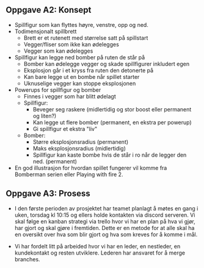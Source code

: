 ## Oppgave A2: Konsept
* Spillfigur som kan flyttes høyre, venstre, opp og ned.
* Todimensjonalt spillbrett
    * Brett er et rutenett med størrelse satt på spillstart
    * Vegger/fliser som ikke kan ødelegges
    * Vegger som kan ødelegges
* Spillfigur kan legge ned bomber på ruten de står på
    * Bomber kan ødelegge vegger og skade spillfigurer inkludert egen
    * Eksplosjon går i et kryss fra ruten den detonerte på
    * Kan bare legge ut en bombe når spillet starter
    * Uknuselige vegger kan stoppe eksplosjonen
* Powerups for spillfigur og bomber
    * Finnes i vegger som har blitt ødelagt
    * Spillfigur:
        * Beveger seg raskere (midlertidig og stor boost eller permanent og liten?)
        * Kan legge ut flere bomber (permanent, en ekstra per powerup)
        * Gi spillfigur et ekstra "liv"
    * Bomber:
        * Større eksplosjonsradius (permanent)
        * Maks eksplosjonsradius (midlertidig)
        * Spillfigur kan kaste bombe hvis de står i ro når de legger den ned. (permanent)
* En god illustrasjon for hvordan spillet fungerer vil komme fra Bomberman serien eller Playing with fire 2.


## Oppgave A3: Prosess
* I den første perioden av prosjektet har teamet planlagt å møtes en gang i uken, torsdag kl 10:15 og ellers  holde kontakten via discord serveren. Vi skal følge en kanban strategi via trello hvor vi har en plan på hva vi gjør, har gjort og skal gjøre i fremtiden. Dette er en metode for at alle skal ha en oversikt over hva som blir gjort og hva som kreves for å komme i mål.

* Vi har fordelt litt på arbeided hvor vi har en leder, en nestleder, en kundekontakt og resten utviklere. Lederen har ansvaret for å merge branches. 
